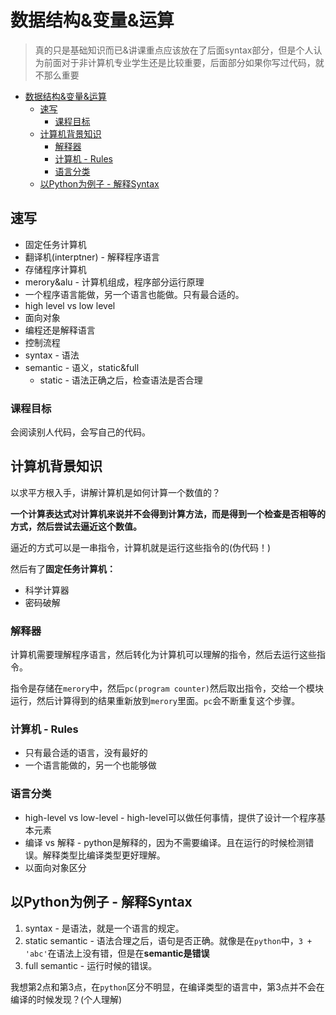 # 数据结构&变量&运算
> 真的只是基础知识而已&讲课重点应该放在了后面syntax部分，但是个人认为前面对于非计算机专业学生还是比较重要，后面部分如果你写过代码，就不那么重要

<!-- TOC -->

- [数据结构&变量&运算](#数据结构变量运算)
  - [速写](#速写)
    - [课程目标](#课程目标)
  - [计算机背景知识](#计算机背景知识)
    - [解释器](#解释器)
    - [计算机 - Rules](#计算机---rules)
    - [语言分类](#语言分类)
  - [以Python为例子 - 解释Syntax](#以python为例子---解释syntax)

<!-- /TOC -->

## 速写

* 固定任务计算机
* 翻译机(interptner) - 解释程序语言
* 存储程序计算机
* merory&alu - 计算机组成，程序部分运行原理
* 一个程序语言能做，另一个语言也能做。只有最合适的。
* high level vs low level
* 面向对象
* 编程还是解释语言
* 控制流程
* syntax - 语法
* semantic - 语义，static&full
  * static - 语法正确之后，检查语法是否合理

### 课程目标

会阅读别人代码，会写自己的代码。

## 计算机背景知识

以求平方根入手，讲解计算机是如何计算一个数值的？

**一个计算表达式对计算机来说并不会得到计算方法，而是得到一个检查是否相等的方式，然后尝试去逼近这个数值。**

逼近的方式可以是一串指令，计算机就是运行这些指令的(伪代码！)

然后有了**固定任务计算机：**

* 科学计算器
* 密码破解

### 解释器

计算机需要理解程序语言，然后转化为计算机可以理解的指令，然后去运行这些指令。

指令是存储在`merory`中，然后`pc(program counter)`然后取出指令，交给一个模块运行，然后计算得到的结果重新放到`merory`里面。`pc`会不断重复这个步骤。

### 计算机 - Rules

* 只有最合适的语言，没有最好的
* 一个语言能做的，另一个也能够做

### 语言分类

* high-level vs low-level - high-level可以做任何事情，提供了设计一个程序基本元素
* 编译 vs 解释 - python是解释的，因为不需要编译。且在运行的时候检测错误。解释类型比编译类型更好理解。
* 以面向对象区分

## 以Python为例子 - 解释Syntax

1. syntax - 是语法，就是一个语言的规定。
2. static semantic - 语法合理之后，语句是否正确。就像是在`python`中，`3 + 'abc'`在语法上没有错，但是在**semantic是错误**
3. full semantic - 运行时候的错误。

我想第2点和第3点，在`python`区分不明显，在编译类型的语言中，第3点并不会在编译的时候发现？(个人理解)

